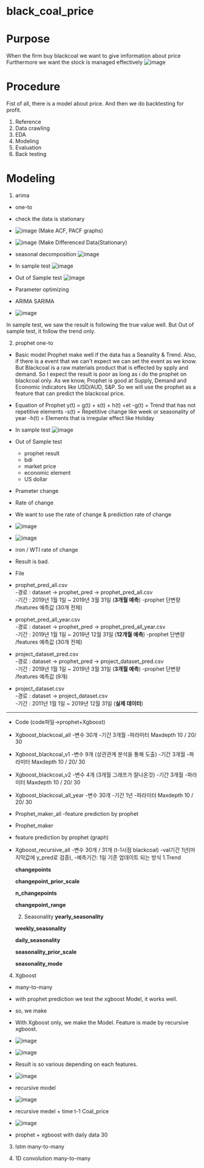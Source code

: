 # black_coal_price
 
# Purpose 

  When the firm buy blackcoal we want to give imformation about price
  Furthermore we want the stock is managed effectively
  ![image](https://user-images.githubusercontent.com/100894816/172108400-d6088db0-4ace-48b2-9f9c-8aa6be37c200.png)

 
# Procedure

Fist of all, there is a model about price. And then we do backtesting for profit. 
  1. Reference
  2. Data crawling 
  3. EDA
  4. Modeling
  5. Evaluation
  6. Back testing
 
 
# Modeling  
1) arima
 * one-to
 
 - check the data is stationary
 * ![image](https://user-images.githubusercontent.com/100894816/172109848-f395798d-6b2e-46d2-93a0-c5e55502ffed.png)
    (Make ACF, PACF graphs)
    
 * ![image](https://user-images.githubusercontent.com/100894816/172109881-bfa29e23-b8fd-42bb-bb6b-b1b1cec04ec7.png)
    (Make Differenced Data(Stationary)
 - seasonal decomposition
   ![image](https://user-images.githubusercontent.com/100894816/172109745-d112bb03-ca70-4b21-834e-9c984631d0bd.png)
 
 - In sample test
  ![image](https://user-images.githubusercontent.com/100894816/172110201-5cf0ea90-f8aa-4c2c-b03d-8fd3480e849e.png)

 - Out of Sample test
   ![image](https://user-images.githubusercontent.com/100894816/172110231-b53ca516-a985-46c6-b11b-218e6e85f205.png)

 - Parameter optimizing
 - ARIMA SARIMA
 * ![image](https://user-images.githubusercontent.com/100894816/172110466-b60fa05b-32ec-451e-a169-b0729239079e.png)


In sample test, we saw the result is following the true value well. 
But Out of sample test, it follow the trend only.


2) prophet
one-to
- Basic model
  Prophet make well if the data has a Seanality & Trend. 
  Also, if there is a event that we can't expect we can set the event as we know.
  But Blackcoal is a raw materials product that is effected by spply and demand. 
  So I expect the result is poor as long as i do the prophet on blackcoal only.
  As we know, Prophet is good at Supply, Demand and Economic indicators like USD/AUD, S&P. 
  So we will use the prophet as a feature that can predict the blackcoal price.
  
- Equation of Prophet 
  y(t) = g(t) + s(t) + h(t) +et
  -g(t) = Trend that has not repetitive elements
  -s(t) = Repetitive change like week or seasonality of year
  -h(t) = Elements that is irregular effect like Holiday
  
- In sample test
 ![image](https://user-images.githubusercontent.com/100894816/172273744-6d807f15-9131-49e3-8090-db28967cca2a.png)



- Out of Sample test
  - prophet result
  - bdi
  - market price
  - economic element
  - US dollar
- Prameter change

- Rate of change 
 - We want to use the rate of change & prediction rate of change 
 - ![image](https://user-images.githubusercontent.com/100894816/173766578-ea93a6b2-b344-413b-b1bc-ddc99d6d0d5e.png)
 
 - ![image](https://user-images.githubusercontent.com/100894816/173766706-e724967a-cc4f-4c1a-9e25-f509633c18b0.png)
  - iron / WTI rate of change

 - Result is bad.

- File
- prophet_pred_all.csv  
-경로 : dataset → prophet_pred → prophet_pred_all.csv  
-기간 : 2019년 1월 1일 ~ 2019년 3월 31일 (**3개월 예측**)
-prophet 단변량 /features 예측값 (30개 전체)
- prophet_pred_all_year.csv  
-경로 : dataset → prophet_pred → prophet_pred_all_year.csv  
-기간 : 2019년 1월 1일 ~ 2019년 12월 31일 (**12개월 예측**)
-prophet 단변량 /features 예측값 (30개 전체)
- project_dataset_pred.csv  
-경로 : dataset → prophet_pred → project_dataset_pred.csv  
-기간 : 2019년 1월 1일 ~ 2019년 3월 31일 (**3개월 예측**)
-prophet 단변량 /features 예측값 (9개)
- project_dataset.csv  
-경로 : dataset → project_dataset.csv  
-기간 : 2011년 1월 1일 ~ 2019년 12월 31일 (**실제 데이터**)

-------

- Code  (code파일→prophet+Xgboost)
- Xgboost_blackcoal_all
-변수 30개 
-기간 3개월
-파라미터 Maxdepth 10 / 20/ 30
- Xgboost_blackcoal_v1
-변수 9개 (상관관계 분석을 통해 도출)
-기간 3개월
-파라미터 Maxdepth 10 / 20/ 30
- Xgboost_blackcoal_v2
-변수 4개 (3개월 그래프가 잘나온것)
-기간 3개월
-파라미터 Maxdepth 10 / 20/ 30
- Xgboost_blackcoal_all_year
-변수 30개 
-기간 1년
-파라미터 Maxdepth 10 / 20/ 30
- Prophet_maker_all
-feature prediction by prophet
- Prophet_maker
- feature prediction by prophet (graph)
- Xgboost_recursive_all
 -변수 30개 / 31개 (t-1시점 blackcoal)
 -val기간 1년(마지막값에 y_pred로 검증), 
 -예측기간: 1일 기준 업데이트 되는 방식
   1.Trend

    **changepoints**	
    
    **changepoint_prior_scale**	
    
    **n_changepoints**	
    
    **changepoint_range**	


   2. Seasonality
   **yearly_seasonality**	
   
   **weekly_seasonality**	
   
   **daily_seasonality**	
   
   **seasonality_prior_scale**	
   
   **seasonality_mode**	

 
 
 

4) Xgboost
- many-to-many
- with prophet prediction we test the xgboost Model, it works well.
- so, we make 


- With Xgboost only, we make the Model. Feature is made by recursive xgboost.
- ![image](https://user-images.githubusercontent.com/100894816/173767237-851bc3b5-1534-4d7c-8826-83270a441cc5.png)
- ![image](https://user-images.githubusercontent.com/100894816/173767296-42f590eb-d80a-454c-8fde-07201f3063dd.png)
- Result is so various depending on each features. 

- ![image](https://user-images.githubusercontent.com/100894816/173767839-c0c2c283-0442-46a2-be8f-329f120b1e40.png)
 - recursive model
- ![image](https://user-images.githubusercontent.com/100894816/173767963-57c6dcf6-cd45-4cd4-8ee1-d804d5bcaa54.png)
 - recursive medel + time t-1 Coal_price 
- ![image](https://user-images.githubusercontent.com/100894816/173768126-8320d078-37e3-49b1-b168-fd34c16e001c.png)
 - prophet + xgboost with daily data 30


3) lstm
many-to-many 
  
5) 1D convolution
many-to-many
